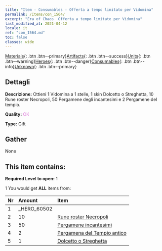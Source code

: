 ```yaml
---
title: "Item - Consumables - Offerta a tempo limitato per Vidomina"
permalink: /Items/con_1564/
excerpt: "Era of Chaos  Offerta a tempo limitato per Vidomina"
last_modified_at: 2021-04-12
locale: it
ref: "con_1564.md"
toc: false
classes: wide
---
```

 [Materials](/it/Items/){: .btn .btn--primary}[Artifacts](/it/Items/Artifacts/){: .btn .btn--success}[Units](/it/Items/Units/){: .btn .btn--warning}[Heroes](/it/Items/Heroes/){: .btn .btn--danger}[Consumables](/it/Items/Consumables/){: .btn .btn--info}[Unknown](/it/Items/Unknown/){: .btn .btn--primary}

## Dettagli
 **Descrizione:** Ottieni 1 Vidomina a 1 stelle, 1 skin Dolcetto o Streghetta, 10 Rune roster Necropoli, 50 Pergamene degli incantesimi e 2 Pergamene del tempio.

 **Quality:** <span style="color: #DA70D6">OK</span>

 **Type:** Gift

## Gather

  None

## This item contains:

 **Required Level to open:** 1

 1 You would get **ALL** items  from:

  | Nr | Amount |     Item    |
  |:---|:-------|:------------|
  | 1 | _HERO_60502 | 
  | 2 | 10 | [Rune roster Necropoli](/it/Items/con_755/) | 
  | 3 | 50 | [Pergamene incantesimi](/it/Items/con_694/) | 
  | 4 | 2 | [Pergamena del Tempio antico](/it/Items/con_697/) | 
  | 5 | 1 | [Dolcetto o Streghetta](/it/Items/con_1053/) | 
